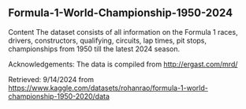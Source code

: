 ## Formula-1-World-Championship-1950-2024

Content
The dataset consists of all information on the Formula 1 races, drivers, constructors, qualifying, circuits, lap times, pit stops, championships from 1950 till the latest 2024 season.

Acknowledgements:
The data is compiled from http://ergast.com/mrd/

Retrieved:
9/14/2024 from https://www.kaggle.com/datasets/rohanrao/formula-1-world-championship-1950-2020/data
